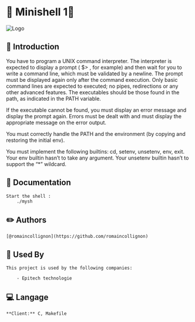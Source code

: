 
# 📜 Minishell 1📜
![Logo](https://camo.githubusercontent.com/08d0138e27320a2da12d68daa26dcbbe0e7deddd3eda536f405c0dab2beefb00/68747470733a2f2f692e696d6775722e636f6d2f3236596f4b6e382e706e67)


## :rocket: Introduction

You have to program a UNIX command interpreter.
The interpreter is expected to display a prompt ( $> , for example) and then wait for you to write a command
line, which must be validated by a newline.
The prompt must be displayed again only after the command execution.
Only basic command lines are expected to executed; no pipes, redirections or any other advanced features.
The executables should be those found in the path, as indicated in the PATH variable.

If the executable cannot be found, you must display an error message and display the prompt again.
Errors must be dealt with and must display the appropriate message on the error output.

You must correctly handle the PATH and the environment (by copying and restoring the initial env).

You must implement the following builtins: cd, setenv, unsetenv, env, exit.
Your env builtin hasn’t to take any argument. Your unsetenv builtin hasn’t to support the “*” wildcard.
## 📖 Documentation
    Start the shell :
        ./mysh

## :pencil2: Authors

    [@romaincollignon](https://github.com/romaincollignon)


## :office: Used By

    This project is used by the following companies:

        - Epitech technologie


## :computer: Langage

    **Client:** C, Makefile

